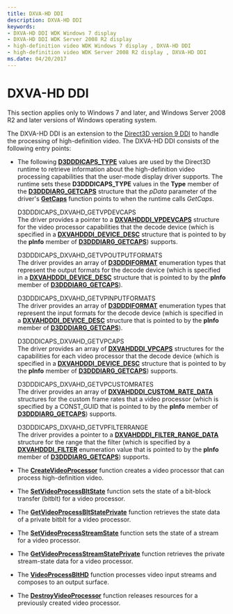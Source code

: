 ```yaml
---
title: DXVA-HD DDI
description: DXVA-HD DDI
keywords:
- DXVA-HD DDI WDK Windows 7 display
- DXVA-HD DDI WDK Server 2008 R2 display
- high-definition video WDK Windows 7 display , DXVA-HD DDI
- high-definition video WDK Server 2008 R2 display , DXVA-HD DDI
ms.date: 04/20/2017
---
```


# DXVA-HD DDI


This section applies only to Windows 7 and later, and Windows Server 2008 R2 and later versions of Windows operating system.

The DXVA-HD DDI is an extension to the [Direct3D version 9 DDI](/windows-hardware/drivers/ddi/d3dumddi/index) to handle the processing of high-definition video. The DXVA-HD DDI consists of the following entry points:

-   The following [**D3DDDICAPS\_TYPE**](/windows-hardware/drivers/ddi/d3dumddi/ne-d3dumddi-_d3dddicaps_type) values are used by the Direct3D runtime to retrieve information about the high-definition video processing capabilities that the user-mode display driver supports. The runtime sets these **D3DDDICAPS\_TYPE** values in the **Type** member of the [**D3DDDIARG\_GETCAPS**](/windows-hardware/drivers/ddi/d3dumddi/ns-d3dumddi-_d3dddiarg_getcaps) structure that the *pData* parameter of the driver's [**GetCaps**](/windows-hardware/drivers/ddi/d3dumddi/nc-d3dumddi-pfnd3dddi_getcaps) function points to when the runtime calls *GetCaps*.

    <span id="D3DDDICAPS_DXVAHD_GETVPDEVCAPS"></span><span id="d3dddicaps_dxvahd_getvpdevcaps"></span>D3DDDICAPS\_DXVAHD\_GETVPDEVCAPS  
    The driver provides a pointer to a [**DXVAHDDDI\_VPDEVCAPS**](/windows-hardware/drivers/ddi/d3dumddi/ns-d3dumddi-_dxvahdddi_vpdevcaps) structure for the video processor capabilities that the decode device (which is specified in a [**DXVAHDDDI\_DEVICE\_DESC**](/windows-hardware/drivers/ddi/d3dumddi/ns-d3dumddi-_dxvahdddi_device_desc) structure that is pointed to by the **pInfo** member of [**D3DDDIARG\_GETCAPS**](/windows-hardware/drivers/ddi/d3dumddi/ns-d3dumddi-_d3dddiarg_getcaps)) supports.

    <span id="D3DDDICAPS_DXVAHD_GETVPOUTPUTFORMATS"></span><span id="d3dddicaps_dxvahd_getvpoutputformats"></span>D3DDDICAPS\_DXVAHD\_GETVPOUTPUTFORMATS  
    The driver provides an array of [**D3DDDIFORMAT**](/windows-hardware/drivers/ddi/d3dukmdt/ne-d3dukmdt-_d3dddiformat) enumeration types that represent the output formats for the decode device (which is specified in a [**DXVAHDDDI\_DEVICE\_DESC**](/windows-hardware/drivers/ddi/d3dumddi/ns-d3dumddi-_dxvahdddi_device_desc) structure that is pointed to by the **pInfo** member of [**D3DDDIARG\_GETCAPS**](/windows-hardware/drivers/ddi/d3dumddi/ns-d3dumddi-_d3dddiarg_getcaps)).

    <span id="D3DDDICAPS_DXVAHD_GETVPINPUTFORMATS"></span><span id="d3dddicaps_dxvahd_getvpinputformats"></span>D3DDDICAPS\_DXVAHD\_GETVPINPUTFORMATS  
    The driver provides an array of [**D3DDDIFORMAT**](/windows-hardware/drivers/ddi/d3dukmdt/ne-d3dukmdt-_d3dddiformat) enumeration types that represent the input formats for the decode device (which is specified in a [**DXVAHDDDI\_DEVICE\_DESC**](/windows-hardware/drivers/ddi/d3dumddi/ns-d3dumddi-_dxvahdddi_device_desc) structure that is pointed to by the **pInfo** member of [**D3DDDIARG\_GETCAPS**](/windows-hardware/drivers/ddi/d3dumddi/ns-d3dumddi-_d3dddiarg_getcaps)).

    <span id="D3DDDICAPS_DXVAHD_GETVPCAPS"></span><span id="d3dddicaps_dxvahd_getvpcaps"></span>D3DDDICAPS\_DXVAHD\_GETVPCAPS  
    The driver provides an array of [**DXVAHDDDI\_VPCAPS**](/windows-hardware/drivers/ddi/d3dumddi/ns-d3dumddi-_dxvahdddi_vpcaps) structures for the capabilities for each video processor that the decode device (which is specified in a [**DXVAHDDDI\_DEVICE\_DESC**](/windows-hardware/drivers/ddi/d3dumddi/ns-d3dumddi-_dxvahdddi_device_desc) structure that is pointed to by the **pInfo** member of [**D3DDDIARG\_GETCAPS**](/windows-hardware/drivers/ddi/d3dumddi/ns-d3dumddi-_d3dddiarg_getcaps)) supports.

    <span id="D3DDDICAPS_DXVAHD_GETVPCUSTOMRATES"></span><span id="d3dddicaps_dxvahd_getvpcustomrates"></span>D3DDDICAPS\_DXVAHD\_GETVPCUSTOMRATES  
    The driver provides an array of [**DXVAHDDDI\_CUSTOM\_RATE\_DATA**](/windows-hardware/drivers/ddi/d3dumddi/ns-d3dumddi-_dxvahdddi_custom_rate_data) structures for the custom frame rates that a video processor (which is specified by a CONST\_GUID that is pointed to by the **pInfo** member of [**D3DDDIARG\_GETCAPS**](/windows-hardware/drivers/ddi/d3dumddi/ns-d3dumddi-_d3dddiarg_getcaps)) supports.

    <span id="D3DDDICAPS_DXVAHD_GETVPFILTERRANGE"></span><span id="d3dddicaps_dxvahd_getvpfilterrange"></span>D3DDDICAPS\_DXVAHD\_GETVPFILTERRANGE  
    The driver provides a pointer to a [**DXVAHDDDI\_FILTER\_RANGE\_DATA**](/windows-hardware/drivers/ddi/d3dumddi/ns-d3dumddi-_dxvahdddi_filter_range_data) structure for the range that the filter (which is specified by a [**DXVAHDDDI\_FILTER**](/windows-hardware/drivers/ddi/d3dumddi/ne-d3dumddi-_dxvahdddi_filter) enumeration value that is pointed to by the **pInfo** member of [**D3DDDIARG\_GETCAPS**](/windows-hardware/drivers/ddi/d3dumddi/ns-d3dumddi-_d3dddiarg_getcaps)) supports.

-   The [**CreateVideoProcessor**](/windows-hardware/drivers/ddi/d3dumddi/nc-d3dumddi-pfnd3dddi_dxvahd_createvideoprocessor) function creates a video processor that can process high-definition video.

-   The [**SetVideoProcessBltState**](/windows-hardware/drivers/ddi/d3dumddi/nc-d3dumddi-pfnd3dddi_dxvahd_setvideoprocessbltstate) function sets the state of a bit-block transfer (bitblt) for a video processor.

-   The [**GetVideoProcessBltStatePrivate**](/windows-hardware/drivers/ddi/d3dumddi/nc-d3dumddi-pfnd3dddi_dxvahd_getvideoprocessbltstateprivate) function retrieves the state data of a private bitblt for a video processor.

-   The [**SetVideoProcessStreamState**](/windows-hardware/drivers/ddi/d3dumddi/nc-d3dumddi-pfnd3dddi_dxvahd_setvideoprocessstreamstate) function sets the state of a stream for a video processor.

-   The [**GetVideoProcessStreamStatePrivate**](/windows-hardware/drivers/ddi/d3dumddi/nc-d3dumddi-pfnd3dddi_dxvahd_getvideoprocessstreamstateprivate) function retrieves the private stream-state data for a video processor.

-   The [**VideoProcessBltHD**](/windows-hardware/drivers/ddi/d3dumddi/nc-d3dumddi-pfnd3dddi_dxvahd_videoprocessblthd) function processes video input streams and composes to an output surface.

-   The [**DestroyVideoProcessor**](/windows-hardware/drivers/ddi/d3dumddi/nc-d3dumddi-pfnd3dddi_dxvahd_destroyvideoprocessor) function releases resources for a previously created video processor.

 

